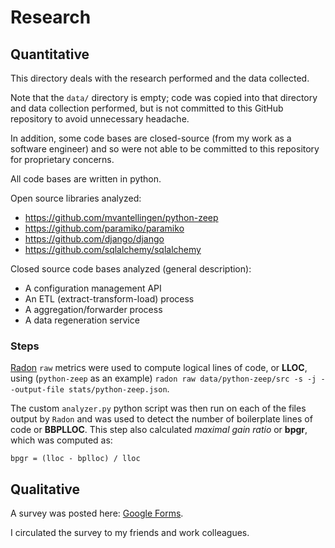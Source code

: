 # Research

## Quantitative

This directory deals with the research performed and the data collected.

Note that the `data/` directory is empty; code was copied into that directory and data collection performed, but is not committed to this GitHub repository
to avoid unnecessary headache.

In addition, some code bases are closed-source (from my work as a software engineer) and so were not able to be committed to this repository for proprietary concerns.

All code bases are written in python.

Open source libraries analyzed:

- https://github.com/mvantellingen/python-zeep
- https://github.com/paramiko/paramiko
- https://github.com/django/django
- https://github.com/sqlalchemy/sqlalchemy

Closed source code bases analyzed (general description):

- A configuration management API
- An ETL (extract-transform-load) process
- A aggregation/forwarder process
- A data regeneration service

### Steps

[Radon](https://pypi.org/project/radon/) `raw` metrics were used to compute logical lines of code, or **LLOC**, using (`python-zeep` as an example) `radon raw data/python-zeep/src -s -j --output-file stats/python-zeep.json`.

The custom `analyzer.py` python script was then run on each of the files output by `Radon` and was used to
detect the number of boilerplate lines of code or **BBPLLOC**. This step also calculated _maximal gain ratio_ or **bpgr**, which was computed as:

```
bpgr = (lloc - bplloc) / lloc
```

## Qualitative

A survey was posted here: [Google Forms](https://docs.google.com/forms/d/e/1FAIpQLSdedVeDo_dnrWVJH1PtPw7wiyB3aZHUf7LHREVO6Q7LtZfpLQ/viewform).

I circulated the survey to my friends and work colleagues.
